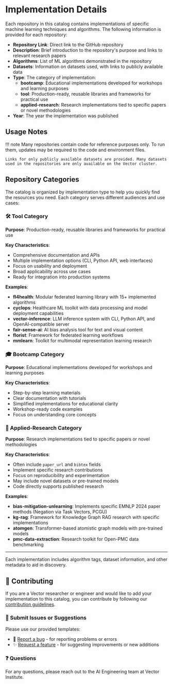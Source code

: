 # Implementation Details

Each repository in this catalog contains implementations of specific machine learning techniques and algorithms. The following information is provided for each repository:

- **Repository Link**: Direct link to the GitHub repository
- **Description**: Brief introduction to the repository's purpose and links to relevant research papers
- **Algorithms**: List of ML algorithms demonstrated in the repository
- **Datasets**: Information on datasets used, with links to publicly available data
- **Type**: The category of implementation:
    - **bootcamp**: Educational implementations developed for workshops and learning purposes
    - **tool**: Production-ready, reusable libraries and frameworks for practical use
    - **applied-research**: Research implementations tied to specific papers or novel methodologies
- **Year**: The year the implementation was published

## Usage Notes

!!! note
    Many repositories contain code for reference purposes only. To run them, updates may be required to the code and environment files.

    Links for only publicly available datasets are provided. Many datasets used in the repositories are only available on the Vector cluster.

## Repository Categories

The catalog is organized by implementation type to help you quickly find the resources you need. Each category serves different audiences and use cases:

### 🛠️ Tool Category

**Purpose**: Production-ready, reusable libraries and frameworks for practical use

**Key Characteristics**:

- Comprehensive documentation and APIs
- Multiple implementation options (CLI, Python API, web interfaces)
- Focus on usability and deployment
- Broad applicability across use cases
- Ready for integration into production systems

**Examples**:

- **fl4health**: Modular federated learning library with 15+ implemented algorithms
- **cyclops**: Healthcare ML toolkit with data processing and model deployment capabilities
- **vector-inference**: LLM inference system with CLI, Python API, and OpenAI-compatible server
- **fair-sense-ai**: AI bias analysis tool for text and visual content
- **florist**: Framework for federated learning workflows
- **mmlearn**: Toolkit for multimodal representation learning research

### 🎓 Bootcamp Category

**Purpose**: Educational implementations developed for workshops and learning purposes

**Key Characteristics**:

- Step-by-step learning materials
- Clear documentation with tutorials
- Simplified implementations for educational clarity
- Workshop-ready code examples
- Focus on understanding core concepts

### 🔬 Applied-Research Category

**Purpose**: Research implementations tied to specific papers or novel methodologies

**Key Characteristics**:

- Often include `paper_url` and `bibtex` fields
- Implement specific research contributions
- Focus on reproducibility and experimentation
- May include novel datasets or pre-trained models
- Code directly supports published research

**Examples**:

- **bias-mitigation-unlearning**: Implements specific EMNLP 2024 paper methods (Negation via Task Vectors, PCGU)
- **kg-rag**: Framework for Knowledge Graph RAG research with specific implementations
- **atomgen**: Transformer-based atomistic graph models with pre-trained models
- **pmc-data-extraction**: Research toolkit for Open-PMC data benchmarking

---

Each implementation includes algorithm tags, dataset information, and other metadata to aid in discovery.

## 🤝 Contributing

If you are a Vector researcher or engineer and would like to add your implementation to this catalog, you can contribute by following our [contribution guidelines](https://github.com/VectorInstitute/reference-implementation-catalog/blob/main/CONTRIBUTING.md).

### 📝 Submit Issues or Suggestions

Please use our provided templates:

- 🐛 [Report a bug](https://github.com/VectorInstitute/reference-implementation-catalog/issues/new?template=bug_report.md) - for reporting problems or errors
- ✨ [Request a feature](https://github.com/VectorInstitute/reference-implementation-catalog/issues/new?template=feature_request.md) - for suggesting improvements or new additions

### ❓ Questions

For any questions, please reach out to the AI Engineering team at Vector Institute.

<div style="margin-bottom: 4rem;"></div>
